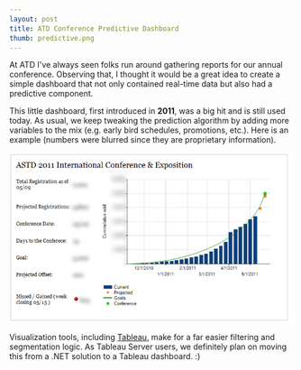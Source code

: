 ```yaml
---
layout: post
title: ATD Conference Predictive Dashboard
thumb: predictive.png
---
```

At ATD I've always seen folks run around gathering reports for our annual conference. Observing that, I thought it would be a great idea to create a simple dashboard that not only contained real-time data but also had a predictive component.

This little dashboard, first introduced in **2011**, was a big hit and is still used today. As usual, we keep tweaking the prediction algorithm by adding more variables to the mix (e.g. early bird schedules, promotions, etc.).
Here is an example (numbers were blurred since they are proprietary information).

![Conference Predictive Dashboard](/public/predictive-nocomments.png)

Visualization tools, including [Tableau](http://www.tableau.com), make for a far easier filtering and segmentation logic. As Tableau Server users, we definitely plan on moving this from a .NET solution to a Tableau dashboard. :)
